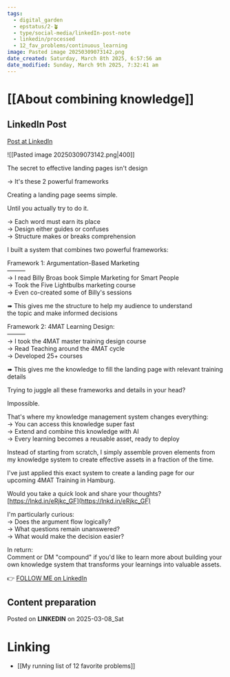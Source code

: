 ```yaml
---
tags:
  - digital_garden
  - epstatus/2-🪴
  - type/social-media/linkedIn-post-note
  - linkedin/processed
  - 12_fav_problems/continuous_learning
image: Pasted image 20250309073142.png
date_created: Saturday, March 8th 2025, 6:57:56 am
date_modified: Sunday, March 9th 2025, 7:32:41 am
---
```

# [[About combining knowledge]]
## LinkedIn Post
[Post at LinkedIn](https://www.linkedin.com/posts/sebastiankamilli_the-secret-to-effective-landing-pages-isnt-activity-7304033207165865984-fx82?utm_source=share&utm_medium=member_desktop&rcm=ACoAAA1M1pkBgWCYPhT45EpfLiHzViQqRWNCIv4)

![[Pasted image 20250309073142.png|400]]

The secret to effective landing pages isn't design  
  
→ It's these 2 powerful frameworks  
  
Creating a landing page seems simple.  
  
Until you actually try to do it.  
  
→ Each word must earn its place  
→ Design either guides or confuses  
→ Structure makes or breaks comprehension  
  
I built a system that combines two powerful frameworks:  
  
Framework 1: Argumentation-Based Marketing  
———  
→ I read Billy Broas book Simple Marketing for Smart People  
→ Took the Five Lightbulbs marketing course  
→ Even co-created some of Billy's sessions  
  
➠ This gives me the structure to help my audience to understand  
the topic and make informed decisions  
  
Framework 2: 4MAT Learning Design:  
———  
→ I took the 4MAT master training design course  
→ Read Teaching around the 4MAT cycle  
→ Developed 25+ courses  
  
➠ This gives me the knowledge to fill the landing page with relevant training details  
  
Trying to juggle all these frameworks and details in your head?  
  
Impossible.  
  
That's where my knowledge management system changes everything:  
→ You can access this knowledge super fast  
→ Extend and combine this knowledge with AI  
→ Every learning becomes a reusable asset, ready to deploy  
  
Instead of starting from scratch, I simply assemble proven elements from my knowledge system to create effective assets in a fraction of the time.  
  
I've just applied this exact system to create a landing page for our upcoming 4MAT Training in Hamburg.  
  
Would you take a quick look and share your thoughts?  
[https://lnkd.in/eRjkc_GF](https://lnkd.in/eRjkc_GF)  
  
I'm particularly curious:  
→ Does the argument flow logically?  
→ What questions remain unanswered?  
→ What would make the decision easier?  
  
In return:  
Comment or DM "compound" if you'd like to learn more about building your own knowledge system that transforms your learnings into valuable assets. 

👉 [FOLLOW ME on LinkedIn](https://www.linkedin.com/comm/mynetwork/discovery-see-all?usecase=PEOPLE_FOLLOWS&followMember=sebastiankamilli)

## Content preparation

Posted on **LINKEDIN** on 2025-03-08_Sat
# Linking
+ [[My running list of 12 favorite problems]]